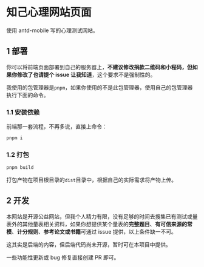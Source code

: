 # 知己心理网站页面

使用 antd-mobile 写的心理测试网站。

## 1 部署

你可以将前端页面部署到自己的服务器上，**不建议修改捐款二维码和小程码，但如果你修改了也请提个 issue 让我知道**，这个要求不是强制性的。

我使用的包管理器是`pnpm`，如果你使用的不是此包管理器，使用自己的包管理器执行下面的命令。

### 1.1 安装依赖

前端那一套流程，不再多说，直接上命令：

```bash
pnpm i
```

### 1.2 打包

```bash
pnpm build
```

打包产物在项目根目录的`dist`目录中，根据自己的实际需求将产物上传。

## 2 开发

本网站是开源公益网站，但我个人精力有限，没有足够的时间去搜集已有测试或量表外的其他量表相关资料，如果你想提供某个量表的**完整题目**、**有可信来源的常模**、**计分规则**、**参考论文或书籍**可通过 issue 提供，以上条件缺一不可。

这其实是后端的内容，但后端代码尚未开源，暂时可在本项目中提供。

一些功能性更新或 bug 修复直接创建 PR 即可。
